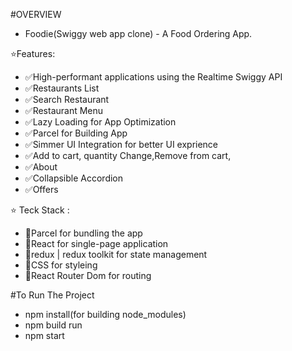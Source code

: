 #OVERVIEW
-  Foodie(Swiggy web app clone) - A Food Ordering App.

⭐Features:
- ✅High-performant applications using the Realtime Swiggy API
- ✅Restaurants List
- ✅Search Restaurant 
- ✅Restaurant Menu
- ✅Lazy Loading for App Optimization
- ✅Parcel for Building App
- ✅Simmer UI Integration for better UI exprience
- ✅Add to cart, quantity Change,Remove from cart,
- ✅About
- ✅Collapsible Accordion
- ✅Offers


⭐ Teck Stack :
- 🚀Parcel for bundling the app
- 🚀React for single-page application
- 🚀redux | redux toolkit for state management
- 🚀CSS for styleing
- 🚀React Router Dom for routing


#To Run The Project 
- npm install(for building node_modules)
- npm build run
- npm start

